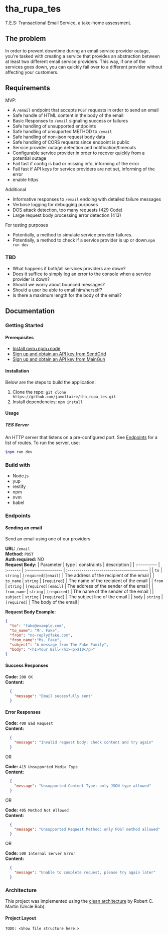 # tha_rupa_tes

T.E.S: Transactional Email Service, a take-home assessment.

## The problem

In order to prevent downtime during an email service provider outage, you're tasked
with creating a service that provides an abstraction between at least two different email
service providers. This way, if one of the services goes down, you can quickly fail over
to a different provider without affecting your customers.

## Requirements

MVP:

- A `/email` endpoint that accepts `POST` requests in order to send an email
- Safe handle of HTML content in the body of the email
- Basic Responses to `/email` signaling success or failures
- Safe handling of unsupported endpoints
- Safe handling of unsuported METHOD to `/email`
- Safe handling of non-json request body data
- Safe handling of CORS requests since endpoint is public
- Service provider outage detection and notification/timeouts
- Configurable service provider in order to recover quickly from a potential outage
- Fail fast if config is bad or missing info, informing of the error
- Fail fast if API keys for service providers are not set, informing of the error
- enable https

Additional

- Informative responses to `/email` endoing with detailed failure messages
- Verbose logging for debugging purposes
- DOS attack detection, too many requests (429 Code)
- Large request body processing error detection (413)

For testing purposes

- Potentially, a method to simulate service provider failures.
- Potentially, a method to check if a service provider is up or down.`npm run dev`

### TBD

- What happens if both/all services providers are down?
- Does it suffice to simply log an error to the console when a service provider is down?
- Should we worry about bounced messages?
- Should a user be able to email him/herself?
- Is there a maximum length for the body of the email?

## Documentation

### Getting Started

#### Prerequisites

- [Install nvm+npm+node](https://github.com/nvm-sh/nvm)
- [Sign up and obtain an API key from SendGrid](https://sendgrid.com/)
- [Sign up and obtain an API key from MainGun](https://www.mailgun.com/)

#### Installation

Below are the steps to build the application:

1. Clone the repo: `git clone https://github.com/javoltaire/tha_rupa_tes.git`
2. Install dependencies: `npm install`

#### Usage

##### TES Server

An HTTP server that listens on a pre-configured port. See [Endpoints](#endpoints) for a list of routes. To run the server, use:

```bash
$npm run dev
```

### Build with

- Node.js
- yup
- restify
- npm
- nvm
- babel

### Endpoints

#### Sending an email

Send an email using one of our providers

**URL:** `/email`  
**Method:** `POST`  
**Auth required:** NO  
**Request Body:**
| Parameter   | type     | constraints         | description                               |
| :---------- | :------- | :------------------ | :---------------------------------------- |
| `to`        | `string` | `[required][email]` | The address of the recipient of the email |
| `to_name`   | `string` | `[required]`        | The name of the recipient of the email    |
| `from`      | `string` | `[required][email]` | The address of the sender of the email    |
| `from_name` | `string` | `[required]`        | The name of the sender of the email       |
| `subject`   | `string` | `[required]`        | The subject line of the email             |
| `body`      | `string` | `[required]`        | The body of the email                     |

**Request Body Example:**

```json
{
  "to": "fake@example.com",
  "to_name": "Mr. Fake",
  "from": "no-reply@fake.com",
  "from_name":"Ms. Fake",
  "subject": "A message from The Fake Family",
  "body": "<h1>Your Bill</h1><p>$10</p>"
}
```

#### Success Responses

**Code:** `200 OK`  
**Content:**

```json
  {
    "message": "Email sucessfully sent"
  }
```

#### Error Responses

**Code:** `400 Bad Request`  
**Content:**

```json
  {
    "message": "Invalid request body: check content and try again"
  }
```

OR

**Code:** `415 Unsupported Media Type`  
**Content:**

```json
  {
    "message": "Unsupported Content Type: only JSON type allowed"
  }
```

OR

**Code:** `405 Method Not Allowed`  
**Content:**

```json
  {
    "message": "Unsupported Request Method: only POST method allowed"
  }
```

OR

**Code:** `500 Internal Server Error`  
**Content:**

```json
  {
    "message": "Unable to complete request, please try again later"
  }
```

### Architecture

This project was implemented using the [clean architecture](https://blog.cleancoder.com/uncle-bob/2012/08/13/the-clean-architecture.html) by Robert C. Martin (Uncle Bob).

#### Project Layout

```text
TODO: <Show file structure here.>
```
